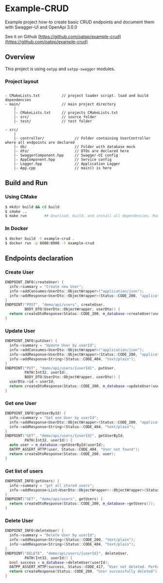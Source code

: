# Example-CRUD 

Example project how-to create basic CRUD endpoints and document them with Swagger-UI and OpenApi 3.0.0

See it on Github [https://github.com/oatpp/example-crud](https://github.com/oatpp/example-crud)

## Overview
This project is using `oatpp` and `oatpp-swagger` modules.

### Project layout

```

- CMakeLists.txt          // project loader script. load and build dependencies
- main/                   // main project directory
    |
    |- CMakeLists.txt     // projects CMakeLists.txt
    |- src/               // source folder
    |- test/              // test folder

```
```
- src/
    |
    |- controller/              // Folder containing UserController where all endpoints are declared
    |- db/                      // Folder with database mock
    |- dto/                     // DTOs are declared here
    |- SwaggerComponent.hpp     // Swagger-UI config
    |- AppComponent.hpp         // Service config
    |- Logger.hpp               // Application Logger
    |- App.cpp                  // main() is here

```


## Build and Run

### Using CMake

```bash
$ mkdir build && cd build
$ cmake ..
$ make run        ## Download, build, and install all dependencies. Run project

```

### In Docker

```bash
$ docker build -t example-crud .
$ docker run -p 8000:8000 -t example-crud
```


## Endpoints declaration

### Create User

```cpp
ENDPOINT_INFO(createUser) {
  info->summary = "Create new User";
  info->addConsumes<UserDto::ObjectWrapper>("application/json");
  info->addResponse<UserDto::ObjectWrapper>(Status::CODE_200, "application/json");
}
ENDPOINT("POST", "demo/api/users", createUser,
         BODY_DTO(UserDto::ObjectWrapper, userDto)) {
  return createDtoResponse(Status::CODE_200, m_database->createUser(userDto));
}
```

### Update User

```cpp
ENDPOINT_INFO(putUser) {
  info->summary = "Update User by userId";
  info->addConsumes<UserDto::ObjectWrapper>("application/json");
  info->addResponse<UserDto::ObjectWrapper>(Status::CODE_200, "application/json");
  info->addResponse<String>(Status::CODE_404, "text/plain");
}
ENDPOINT("PUT", "demo/api/users/{userId}", putUser,
         PATH(Int32, userId),
         BODY_DTO(UserDto::ObjectWrapper, userDto)) {
  userDto->id = userId;
  return createDtoResponse(Status::CODE_200, m_database->updateUser(userDto));
}
```

### Get one User

```cpp
ENDPOINT_INFO(getUserById) {
  info->summary = "Get one User by userId";
  info->addResponse<UserDto::ObjectWrapper>(Status::CODE_200, "application/json");
  info->addResponse<String>(Status::CODE_404, "text/plain");
}
ENDPOINT("GET", "demo/api/users/{userId}", getUserById,
         PATH(Int32, userId)) {
  auto user = m_database->getUserById(userId);
  OATPP_ASSERT_HTTP(user, Status::CODE_404, "User not found");
  return createDtoResponse(Status::CODE_200, user);
}
```

### Get list of users

```cpp
ENDPOINT_INFO(getUsers) {
  info->summary = "get all stored users";
  info->addResponse<List<UserDto::ObjectWrapper>::ObjectWrapper>(Status::CODE_200, "application/json");
}
ENDPOINT("GET", "demo/api/users", getUsers) {
  return createDtoResponse(Status::CODE_200, m_database->getUsers());
}
```

### Delete User
```cpp
ENDPOINT_INFO(deleteUser) {
  info->summary = "Delete User by userId";
  info->addResponse<String>(Status::CODE_200, "text/plain");
  info->addResponse<String>(Status::CODE_404, "text/plain");
}
ENDPOINT("DELETE", "demo/api/users/{userId}", deleteUser,
         PATH(Int32, userId)) {
  bool success = m_database->deleteUser(userId);
  OATPP_ASSERT_HTTP(success, Status::CODE_417, "User not deleted. Perhaps no such User in the Database");
  return createResponse(Status::CODE_200, "User successfully deleted");
}
```
